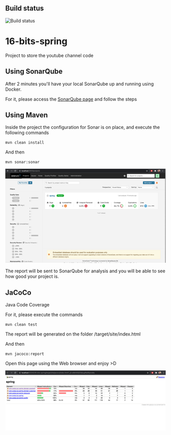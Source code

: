 ## Build status
![Build status](https://github.com/luizgustavocosta/16-bits-spring/workflows/Java%20CI%20with%20Maven/badge.svg) 


# 16-bits-spring
Project to store the youtube channel code

## Using SonarQube

After 2 minutes you'll have your local SonarQube up and running using Docker.

For it, please access the [SonarQube page](https://docs.sonarqube.org/latest/setup/get-started-2-minutes/) and follow the steps


## Using Maven
Inside the project the configuration for Sonar is on place, and execute the following commands

```
mvn clean install
```  

And then

```
mvn sonar:sonar
```

![SonarQube page](static/SonarQube.png)

The report will be sent to SonarQube for analysis and you will be able to see how good your project is.

## JaCoCo
Java Code Coverage

For it, please execute the commands

```
mvn clean test
```

The report will be generated on the folder /target/site/index.html

And then

```
mvn jacoco:report
```
Open this page using the Web browser and enjoy >D

![SonarQube page](static/JaCoCo.png)